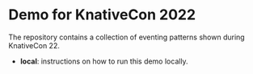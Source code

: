 # Demo for KnativeCon 2022

The repository contains a collection of eventing patterns shown during KnativeCon 22.

* **local**: instructions on how to run this demo locally.
